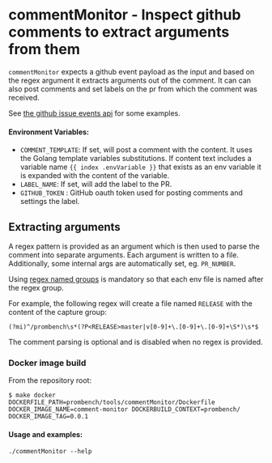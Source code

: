 # commentMonitor - Inspect github comments to extract arguments from them

`commentMonitor` expects a github event payload as the input and based on the
regex argument it extracts arguments out of the comment. It can can also post
comments and set labels on the pr from which the comment was received.

See [the github issue events api](https://developer.github.com/v3/issues/events/) for some examples.

#### Environment Variables:
- `COMMENT_TEMPLATE`: If set, will post a comment with the content. It uses the Golang template variables substitutions. If content text includes a variable name `{{ index .envVariable }}` that exists as an env variable it is expanded with the content of the variable.
- `LABEL_NAME`: If set, will add the label to the PR.
- `GITHUB_TOKEN` : GitHub oauth token used for posting comments and settings the label.

## Extracting arguments
A regex pattern is provided as an argument which is then used to parse the comment into separate arguments. Each argument is written to a file. Additionally, some internal args are automatically set, eg. `PR_NUMBER`.

Using [regex named groups](https://godoc.org/regexp/syntax) is mandatory so that each env file is named after the regex group.

For example, the following regex will create a file named `RELEASE` with the content of the capture group:
```
(?mi)^/prombench\s*(?P<RELEASE>master|v[0-9]+\.[0-9]+\.[0-9]+\S*)\s*$
```

The comment parsing is optional and is disabled when no regex is provided.

### Docker image build
From the repository root:
```
$ make docker DOCKERFILE_PATH=prombench/tools/commentMonitor/Dockerfile DOCKER_IMAGE_NAME=comment-monitor DOCKERBUILD_CONTEXT=prombench/ DOCKER_IMAGE_TAG=0.0.1
```

#### Usage and examples:
```
./commentMonitor --help
```
